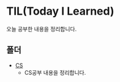 # TIL(Today I Learned)

오늘 공부한 내용을 정리합니다.

## 폴더

- [CS](https://github.com/hmmiii/TIL/tree/main/cs)
    - CS공부 내용을 정리합니다.